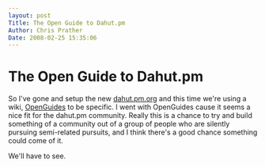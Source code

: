 ```yaml
---
layout: post
Title: The Open Guide to Dahut.pm  
Author: Chris Prather
Date: 2008-02-25 15:35:06
---
```


# The Open Guide to Dahut.pm
So I've gone and setup the new [dahut.pm.org][1] and this time we're using a wiki, [OpenGuides][2] to be specific. I went with OpenGuides cause it seems a nice fit for the dahut.pm community. Really this is a chance to try and build something of a community out of a group of people who are silently pursuing semi-related pursuits, and I think there's a good chance something could come of it.

We'll have to see. 

[1]: http://dahut.pm.org
[2]: http://www.openguides.org
 

